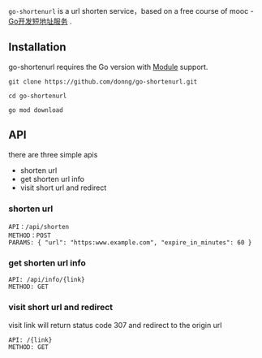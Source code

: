 `go-shortenurl` is a url shorten service，based on a free course of mooc - [Go开发短地址服务](https://www.imooc.com/learn/1150) .

## Installation

go-shortenurl requires the Go version with [Module](https://github.com/golang/go/wiki/Modules) support.

```
git clone https://github.com/donng/go-shortenurl.git

cd go-shortenurl

go mod download
```

## API

there are three simple apis

- shorten url
- get shorten url info
- visit short url and redirect

### shorten url

```
API：/api/shorten
METHOD：POST
PARAMS: { "url": "https:www.example.com", "expire_in_minutes": 60 }
```

### get shorten url info

```
API: /api/info/{link}
METHOD: GET
```

### visit short url and redirect

visit link will return status code 307 and redirect to the origin url

```
API: /{link}
METHOD: GET
```
